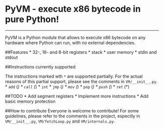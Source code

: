 # PyVM - execute x86 bytecode in pure Python!

------------------

PyVM is a Python module that allows to execute x86 bytecode on any hardware where Python can run, with no external dependencies.

##Features
	* 32-, 16- and 8-bit registers
	* stack
	* user memory
	* stdin and stdout

##Instructions currently supported

The instructions  marked wth `*` are supported partially. For the actual reasons of this partial support, please see the comments in `VM/__init__.py`.
	* `add` (*)
	* `call` (*)
	* `int`
	* `jmp` (*)
	* `mov` (*)
	* `pop` (*)
	* `push` (*)
	* `ret` (*)

##TODO
	* Add segment registers
	* Implement more instructions
	* Add basic memory protection

##How to contribute
Everyone is welcome to contribute! For some guidelines, please refer to the comments in the project, especilly in `VM/__init__.py`, `VM/fetchLoop.py` and `VM/internals.py`.